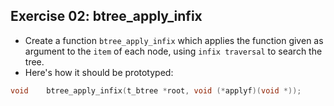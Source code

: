 ## Exercise 02: btree_apply_infix

- Create a function `btree_apply_infix` which applies the function given as argument to the `item` of each node, using `infix traversal` to search the tree.
- Here's how it should be prototyped:
```c
void	btree_apply_infix(t_btree *root, void (*applyf)(void *));
```
